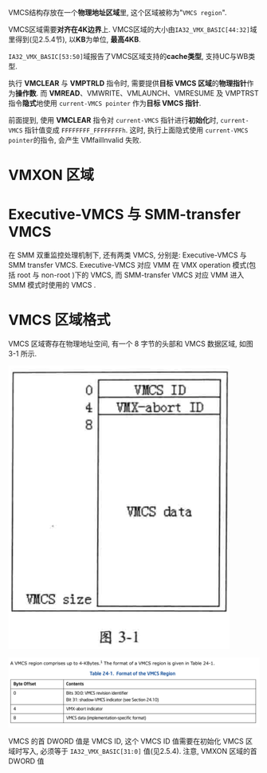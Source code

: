 VMCS结构存放在一个**物理地址区域**里, 这个区域被称为"`VMCS region`". 

VMCS区域需要**对齐在4K边界**上. VMCS区域的大小由`IA32_VMX_BASIC[44:32]`域里得到(见2.5.4节), 以**KB**为单位, **最高4KB**. 

`IA32_VMX_BASIC[53:50]`域报告了VMCS区域支持的**cache类型**, 支持UC与WB类型.

执行 **VMCLEAR** 与 **VMPTRLD** 指令时, 需要提供**目标 VMCS 区域**的**物理指针**作为**操作数**. 而 **VMREAD**、VMWRITE、VMLAUNCH、VMRESUME 及 VMPTRST 指令**隐式**地使用 `current-VMCS pointer` 作为**目标 VMCS 指针**.

前面提到, 使用 **VMCLEAR** 指令对 `current-VMCS` 指针进行**初始化**时, `current-VMCS` 指针值变成 `FFFFFFFF_FFFFFFFFh`. 这时, 执行上面隐式使用 `current-VMCS pointer`的指令, 会产生 VMfailInvalid 失败.

# VMXON 区域



# Executive-VMCS 与 SMM-transfer VMCS

在 SMM 双重监控处理机制下, 还有两类 VMCS, 分别是: Executive-VMCS 与 SMM transfer VMCS. Executive-VMCS 对应 VMM 在 VMX operation 模式(包括 root 与 non-root )下的 VMCS, 而 SMM-transfer VMCS 对应 VMM 进入 SMM 模式时使用的 VMCS .



# VMCS 区域格式

VMCS 区域寄存在物理地址空间, 有一个 8 字节的头部和 VMCS 数据区域, 如图 3-1 所示.

![2020-02-25-17-00-58.png](./images/2020-02-25-17-00-58.png)

![2020-02-23-23-03-54.png](./images/2020-02-23-23-03-54.png)

VMCS 的首 DWORD 值是 VMCS ID, 这个 VMCS ID 值需要在初始化 VMCS 区域时写入, 必须等于 `IA32_VMX_BASIC[31:0]` 值(见2.5.4). 注意, VMXON 区域的首 DWORD 值